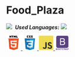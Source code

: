 # Food_Plaza
<img src="https://media3.giphy.com/media/3aZGsKo5yM5D8JxnkE/giphy.webp?cid=ecf05e47ncy9bs9x4ip33epbrcgdu966ajcchi1ose2b6br0&rid=giphy.webp&ct=s" width="50px">&nbsp; ***Used Languages:*** <img src="https://media3.giphy.com/media/3aZGsKo5yM5D8JxnkE/giphy.webp?cid=ecf05e47ncy9bs9x4ip33epbrcgdu966ajcchi1ose2b6br0&rid=giphy.webp&ct=s" width="50px">&nbsp;

<a href="https://www.w3.org/html/" target="_blank"> <img src="https://raw.githubusercontent.com/devicons/devicon/master/icons/html5/html5-original-wordmark.svg" alt="html5" width="40" height="40"/> </a> 
<a href="https://www.w3schools.com/css/" target="_blank"> <img src="https://raw.githubusercontent.com/devicons/devicon/master/icons/css3/css3-original-wordmark.svg" alt="css3" width="40" height="40"/> </a>
<a href="https://developer.mozilla.org/en-US/docs/Web/JavaScript" target="_blank"> <img src="https://raw.githubusercontent.com/devicons/devicon/master/icons/javascript/javascript-original.svg" alt="javascript" width="40" height="40"/> </a>
<a href="https://getbootstrap.com" target="_blank"> <img src="https://raw.githubusercontent.com/devicons/devicon/master/icons/bootstrap/bootstrap-plain-wordmark.svg" alt="bootstrap" width="40" height="40"/> </a>



